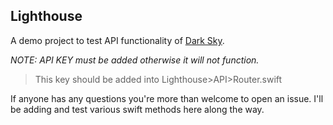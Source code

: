 ## Lighthouse

A demo project to test API functionality of [Dark Sky](https://darksky.net/dev/).

_NOTE: API KEY must be added otherwise it will not function._
>  This key should be added into Lighthouse>API>Router.swift

If anyone has any questions you're more than welcome to open an issue. I'll be adding and test various swift methods here along the way. 

